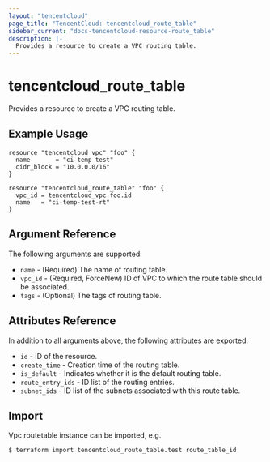 ```yaml
---
layout: "tencentcloud"
page_title: "TencentCloud: tencentcloud_route_table"
sidebar_current: "docs-tencentcloud-resource-route_table"
description: |-
  Provides a resource to create a VPC routing table.
---
```


# tencentcloud_route_table

Provides a resource to create a VPC routing table.

## Example Usage

```hcl
resource "tencentcloud_vpc" "foo" {
  name       = "ci-temp-test"
  cidr_block = "10.0.0.0/16"
}

resource "tencentcloud_route_table" "foo" {
  vpc_id = tencentcloud_vpc.foo.id
  name   = "ci-temp-test-rt"
}
```

## Argument Reference

The following arguments are supported:

* `name` - (Required) The name of routing table.
* `vpc_id` - (Required, ForceNew) ID of VPC to which the route table should be associated.
* `tags` - (Optional) The tags of routing table.

## Attributes Reference

In addition to all arguments above, the following attributes are exported:

* `id` - ID of the resource.
* `create_time` - Creation time of the routing table.
* `is_default` - Indicates whether it is the default routing table.
* `route_entry_ids` - ID list of the routing entries.
* `subnet_ids` - ID list of the subnets associated with this route table.


## Import

Vpc routetable instance can be imported, e.g.

```
$ terraform import tencentcloud_route_table.test route_table_id
```

